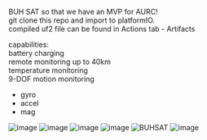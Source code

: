 BUH SAT so that we have an MVP for AURC! <br />
git clone this repo and import to platformIO. <br />
compiled uf2 file can be found in Actions tab - Artifacts <br />

capabilities: <br />
battery charging <br />
remote monitoring up to 40km <br />
temperature monitoring<br />
9-DOF motion monitoring <br />
 - gyro <br />
 - accel <br />
 - mag <br />


![image](https://github.com/Sadteeto/BuhSat-v0/assets/87579232/93f3f46d-c03e-408b-838f-3d1e93fba854)
![image](https://github.com/Sadteeto/BuhSat-v0/assets/87579232/93f3f46d-c03e-408b-838f-3d1e93fba854)
![image](https://github.com/Sadteeto/BuhSat-v0/assets/87579232/93f3f46d-c03e-408b-838f-3d1e93fba854)
![image](https://github.com/Sadteeto/BuhSat-v0/assets/87579232/93f3f46d-c03e-408b-838f-3d1e93fba854)
![BUHSAT](https://github.com/Sadteeto/BuhSat-v0/assets/87579232/a19d03bb-7b23-4c54-b951-eb7840a853d8)
![image](https://github.com/Sadteeto/BuhSat-v0/assets/87579232/dfc08b51-86d8-4aab-a7b5-d035b1a872b5)
